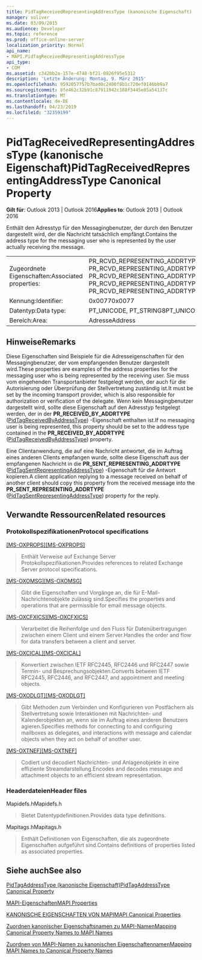 ```yaml
---
title: PidTagReceivedRepresentingAddressType (kanonische Eigenschaft)
manager: soliver
ms.date: 03/09/2015
ms.audience: Developer
ms.topic: reference
ms.prod: office-online-server
localization_priority: Normal
api_name:
- MAPI.PidTagReceivedRepresentingAddressType
api_type:
- COM
ms.assetid: c342bb2a-157e-4748-bf21-0926f95e5312
description: 'Letzte Änderung: Montag, 9. März 2015'
ms.openlocfilehash: 9592057757b7bad0c2400f8b1c720ef0146bb9a7
ms.sourcegitcommit: 8fe462c32b91c87911942c188f3445e85a54137c
ms.translationtype: MT
ms.contentlocale: de-DE
ms.lasthandoff: 04/23/2019
ms.locfileid: "32359199"
---
```

# <a name="pidtagreceivedrepresentingaddresstype-canonical-property"></a><span data-ttu-id="8c4a2-103">PidTagReceivedRepresentingAddressType (kanonische Eigenschaft)</span><span class="sxs-lookup"><span data-stu-id="8c4a2-103">PidTagReceivedRepresentingAddressType Canonical Property</span></span>

  
  
<span data-ttu-id="8c4a2-104">**Gilt für**: Outlook 2013 | Outlook 2016</span><span class="sxs-lookup"><span data-stu-id="8c4a2-104">**Applies to**: Outlook 2013 | Outlook 2016</span></span> 
  
<span data-ttu-id="8c4a2-105">Enthält den Adresstyp für den Messagingbenutzer, der durch den Benutzer dargestellt wird, der die Nachricht tatsächlich empfängt.</span><span class="sxs-lookup"><span data-stu-id="8c4a2-105">Contains the address type for the messaging user who is represented by the user actually receiving the message.</span></span>
  
|||
|:-----|:-----|
|<span data-ttu-id="8c4a2-106">Zugeordnete Eigenschaften:</span><span class="sxs-lookup"><span data-stu-id="8c4a2-106">Associated properties:</span></span>  <br/> |<span data-ttu-id="8c4a2-107">PR_RCVD_REPRESENTING_ADDRTYPE, PR_RCVD_REPRESENTING_ADDRTYPE_A, PR_RCVD_REPRESENTING_ADDRTYPE_W</span><span class="sxs-lookup"><span data-stu-id="8c4a2-107">PR_RCVD_REPRESENTING_ADDRTYPE, PR_RCVD_REPRESENTING_ADDRTYPE_A, PR_RCVD_REPRESENTING_ADDRTYPE_W</span></span>  <br/> |
|<span data-ttu-id="8c4a2-108">Kennung:</span><span class="sxs-lookup"><span data-stu-id="8c4a2-108">Identifier:</span></span>  <br/> |<span data-ttu-id="8c4a2-109">0x0077</span><span class="sxs-lookup"><span data-stu-id="8c4a2-109">0x0077</span></span>  <br/> |
|<span data-ttu-id="8c4a2-110">Datentyp:</span><span class="sxs-lookup"><span data-stu-id="8c4a2-110">Data type:</span></span>  <br/> |<span data-ttu-id="8c4a2-111">PT_UNICODE, PT_STRING8</span><span class="sxs-lookup"><span data-stu-id="8c4a2-111">PT_UNICODE, PT_STRING8</span></span>  <br/> |
|<span data-ttu-id="8c4a2-112">Bereich:</span><span class="sxs-lookup"><span data-stu-id="8c4a2-112">Area:</span></span>  <br/> |<span data-ttu-id="8c4a2-113">Adresse</span><span class="sxs-lookup"><span data-stu-id="8c4a2-113">Address</span></span>  <br/> |
   
## <a name="remarks"></a><span data-ttu-id="8c4a2-114">Hinweise</span><span class="sxs-lookup"><span data-stu-id="8c4a2-114">Remarks</span></span>

<span data-ttu-id="8c4a2-115">Diese Eigenschaften sind Beispiele für die Adresseigenschaften für den Messagingbenutzer, der vom empfangenden Benutzer dargestellt wird.</span><span class="sxs-lookup"><span data-stu-id="8c4a2-115">These properties are examples of the address properties for the messaging user who is being represented by the receiving user.</span></span> <span data-ttu-id="8c4a2-116">Sie muss vom eingehenden Transportanbieter festgelegt werden, der auch für die Autorisierung oder Überprüfung der Stellvertretung zuständig ist.</span><span class="sxs-lookup"><span data-stu-id="8c4a2-116">It must be set by the incoming transport provider, which is also responsible for authorization or verification of the delegate.</span></span> <span data-ttu-id="8c4a2-117">Wenn kein Messagingbenutzer dargestellt wird, sollte diese Eigenschaft auf den Adresstyp festgelegt werden, der in der **PR_RECEIVED_BY_ADDRTYPE** ([PidTagReceivedByAddressType](pidtagreceivedbyaddresstype-canonical-property.md)) -Eigenschaft enthalten ist.</span><span class="sxs-lookup"><span data-stu-id="8c4a2-117">If no messaging user is being represented, this property should be set to the address type contained in the **PR_RECEIVED_BY_ADDRTYPE** ([PidTagReceivedByAddressType](pidtagreceivedbyaddresstype-canonical-property.md)) property.</span></span>
  
<span data-ttu-id="8c4a2-118">Eine Clientanwendung, die auf eine Nachricht antwortet, die im Auftrag eines anderen Clients empfangen wurde, sollte diese Eigenschaft aus der empfangenen Nachricht in die **PR_SENT_REPRESENTING_ADDRTYPE** ([PidTagSentRepresentingAddressType](pidtagsentrepresentingaddresstype-canonical-property.md)) -Eigenschaft für die Antwort kopieren.</span><span class="sxs-lookup"><span data-stu-id="8c4a2-118">A client application replying to a message received on behalf of another client should copy this property from the received message into the **PR_SENT_REPRESENTING_ADDRTYPE** ([PidTagSentRepresentingAddressType](pidtagsentrepresentingaddresstype-canonical-property.md)) property for the reply.</span></span>
  
## <a name="related-resources"></a><span data-ttu-id="8c4a2-119">Verwandte Ressourcen</span><span class="sxs-lookup"><span data-stu-id="8c4a2-119">Related resources</span></span>

### <a name="protocol-specifications"></a><span data-ttu-id="8c4a2-120">Protokollspezifikationen</span><span class="sxs-lookup"><span data-stu-id="8c4a2-120">Protocol specifications</span></span>

<span data-ttu-id="8c4a2-121">[[MS-OXPROPS]](https://msdn.microsoft.com/library/f6ab1613-aefe-447d-a49c-18217230b148%28Office.15%29.aspx)</span><span class="sxs-lookup"><span data-stu-id="8c4a2-121">[[MS-OXPROPS]](https://msdn.microsoft.com/library/f6ab1613-aefe-447d-a49c-18217230b148%28Office.15%29.aspx)</span></span>
  
> <span data-ttu-id="8c4a2-122">Enthält Verweise auf Exchange Server Protokollspezifikationen.</span><span class="sxs-lookup"><span data-stu-id="8c4a2-122">Provides references to related Exchange Server protocol specifications.</span></span>
    
<span data-ttu-id="8c4a2-123">[[MS-OXOMSG]](https://msdn.microsoft.com/library/daa9120f-f325-4afb-a738-28f91049ab3c%28Office.15%29.aspx)</span><span class="sxs-lookup"><span data-stu-id="8c4a2-123">[[MS-OXOMSG]](https://msdn.microsoft.com/library/daa9120f-f325-4afb-a738-28f91049ab3c%28Office.15%29.aspx)</span></span>
  
> <span data-ttu-id="8c4a2-124">Gibt die Eigenschaften und Vorgänge an, die für E-Mail-Nachrichtenobjekte zulässig sind.</span><span class="sxs-lookup"><span data-stu-id="8c4a2-124">Specifies the properties and operations that are permissible for email message objects.</span></span>
    
<span data-ttu-id="8c4a2-125">[[MS-OXCFXICS]](https://msdn.microsoft.com/library/b9752f3d-d50d-44b8-9e6b-608a117c8532%28Office.15%29.aspx)</span><span class="sxs-lookup"><span data-stu-id="8c4a2-125">[[MS-OXCFXICS]](https://msdn.microsoft.com/library/b9752f3d-d50d-44b8-9e6b-608a117c8532%28Office.15%29.aspx)</span></span>
  
> <span data-ttu-id="8c4a2-126">Verarbeitet die Reihenfolge und den Fluss für Datenübertragungen zwischen einem Client und einem Server.</span><span class="sxs-lookup"><span data-stu-id="8c4a2-126">Handles the order and flow for data transfers between a client and server.</span></span>
    
<span data-ttu-id="8c4a2-127">[[MS-OXCICAL]](https://msdn.microsoft.com/library/a685a040-5b69-4c84-b084-795113fb4012%28Office.15%29.aspx)</span><span class="sxs-lookup"><span data-stu-id="8c4a2-127">[[MS-OXCICAL]](https://msdn.microsoft.com/library/a685a040-5b69-4c84-b084-795113fb4012%28Office.15%29.aspx)</span></span>
  
> <span data-ttu-id="8c4a2-128">Konvertiert zwischen IETF RFC2445, RFC2446 und RFC2447 sowie Termin- und Besprechungsobjekten.</span><span class="sxs-lookup"><span data-stu-id="8c4a2-128">Converts between IETF RFC2445, RFC2446, and RFC2447, and appointment and meeting objects.</span></span>
    
<span data-ttu-id="8c4a2-129">[[MS-OXODLGT]](https://msdn.microsoft.com/library/01a89b11-9c43-4c40-b147-8f6a1ef5a44f%28Office.15%29.aspx)</span><span class="sxs-lookup"><span data-stu-id="8c4a2-129">[[MS-OXODLGT]](https://msdn.microsoft.com/library/01a89b11-9c43-4c40-b147-8f6a1ef5a44f%28Office.15%29.aspx)</span></span>
  
> <span data-ttu-id="8c4a2-130">Gibt Methoden zum Verbinden und Konfigurieren von Postfächern als Stellvertretung sowie Interaktionen mit Nachrichten- und Kalenderobjekten an, wenn sie im Auftrag eines anderen Benutzers agieren.</span><span class="sxs-lookup"><span data-stu-id="8c4a2-130">Specifies methods for connecting to and configuring mailboxes as delegates, and interactions with message and calendar objects when they act on behalf of another user.</span></span>
    
<span data-ttu-id="8c4a2-131">[[MS-OXTNEF]](https://msdn.microsoft.com/library/1f0544d7-30b7-4194-b58f-adc82f3763bb%28Office.15%29.aspx)</span><span class="sxs-lookup"><span data-stu-id="8c4a2-131">[[MS-OXTNEF]](https://msdn.microsoft.com/library/1f0544d7-30b7-4194-b58f-adc82f3763bb%28Office.15%29.aspx)</span></span>
  
> <span data-ttu-id="8c4a2-132">Codiert und decodiert Nachrichten- und Anlagenobjekte in eine effiziente Streamdarstellung.</span><span class="sxs-lookup"><span data-stu-id="8c4a2-132">Encodes and decodes message and attachment objects to an efficient stream representation.</span></span>
    
### <a name="header-files"></a><span data-ttu-id="8c4a2-133">Headerdateien</span><span class="sxs-lookup"><span data-stu-id="8c4a2-133">Header files</span></span>

<span data-ttu-id="8c4a2-134">Mapidefs.h</span><span class="sxs-lookup"><span data-stu-id="8c4a2-134">Mapidefs.h</span></span>
  
> <span data-ttu-id="8c4a2-135">Bietet Datentypdefinitionen.</span><span class="sxs-lookup"><span data-stu-id="8c4a2-135">Provides data type definitions.</span></span>
    
<span data-ttu-id="8c4a2-136">Mapitags.h</span><span class="sxs-lookup"><span data-stu-id="8c4a2-136">Mapitags.h</span></span>
  
> <span data-ttu-id="8c4a2-137">Enthält Definitionen von Eigenschaften, die als zugeordnete Eigenschaften aufgeführt sind.</span><span class="sxs-lookup"><span data-stu-id="8c4a2-137">Contains definitions of properties listed as associated properties.</span></span>
    
## <a name="see-also"></a><span data-ttu-id="8c4a2-138">Siehe auch</span><span class="sxs-lookup"><span data-stu-id="8c4a2-138">See also</span></span>



[<span data-ttu-id="8c4a2-139">PidTagAddressType (kanonische Eigenschaft)</span><span class="sxs-lookup"><span data-stu-id="8c4a2-139">PidTagAddressType Canonical Property</span></span>](pidtagaddresstype-canonical-property.md)


[<span data-ttu-id="8c4a2-140">MAPI-Eigenschaften</span><span class="sxs-lookup"><span data-stu-id="8c4a2-140">MAPI Properties</span></span>](mapi-properties.md)
  
[<span data-ttu-id="8c4a2-141">KANONISCHE EIGENSCHAFTEN VON MAPI</span><span class="sxs-lookup"><span data-stu-id="8c4a2-141">MAPI Canonical Properties</span></span>](mapi-canonical-properties.md)
  
[<span data-ttu-id="8c4a2-142">Zuordnen kanonischer Eigenschaftsnamen zu MAPI-Namen</span><span class="sxs-lookup"><span data-stu-id="8c4a2-142">Mapping Canonical Property Names to MAPI Names</span></span>](mapping-canonical-property-names-to-mapi-names.md)
  
[<span data-ttu-id="8c4a2-143">Zuordnen von MAPI-Namen zu kanonischen Eigenschaftennamen</span><span class="sxs-lookup"><span data-stu-id="8c4a2-143">Mapping MAPI Names to Canonical Property Names</span></span>](mapping-mapi-names-to-canonical-property-names.md)

